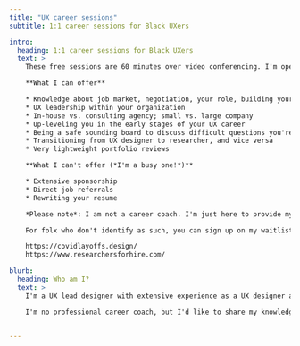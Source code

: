 ```yaml
---
title: "UX career sessions"
subtitle: 1:1 career sessions for Black UXers

intro:
  heading: 1:1 career sessions for Black UXers
  text: >
    These free sessions are 60 minutes over video conferencing. I'm opening up timeslots on my personal time, when I am able to.

    **What I can offer**

    * Knowledge about job market, negotiation, your role, building your profile in the organization
    * UX leadership within your organization
    * In-house vs. consulting agency; small vs. large company
    * Up-leveling you in the early stages of your UX career
    * Being a safe sounding board to discuss difficult questions you're facing as it relates to race and gender
    * Transitioning from UX designer to researcher, and vice versa
    * Very lightweight portfolio reviews

    **What I can't offer (*I'm a busy one!*)**

    * Extensive sponsorship
    * Direct job referrals
    * Rewriting your resume

    *Please note*: I am not a career coach. I'm just here to provide my personal experiences and knowledge. My sessions will prioritize helping up-and-coming Black UXers gain access to knowledge and advice, given my own experiences as a WOC in the UX field.

    For folx who don't identify as such, you can sign up on my waitlist as I find more available timeslots. Please also consider looking into your local IXDA or [link](http://hexagonux.com/chapter-directory "Hexagon UX") chapter. I highly recommend Hexagon's mentorship programs, and I led the Seattle chapter for a few years. There are also many newly created resources for those who are affected by COVID-19 that area easily findable on the WWW:

    https://covidlayoffs.design/
    https://www.researchersforhire.com/

blurb:
  heading: Who am I?
  text: >
    I'm a UX lead designer with extensive experience as a UX designer and researcher. I've worked on design teams in startups, enterprises, small teams, and large companies. I've been both a full-time employee, and contractor/freelancer.

    I'm no professional career coach, but I'd like to share my knowledge so that you can grow and elevate your career. Though I'm not an official hiring manager (yet), my input frequently influences hiring decisions, and I'm determined to increase Black representation in the UX hiring pipeline.


---
```

